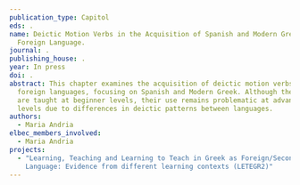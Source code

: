 ```yaml
---
publication_type: Capitol
eds: .
name: Deictic Motion Verbs in the Acquisition of Spanish and Modern Greek as a
  Foreign Language.
journal: .
publishing_house: .
year: In press
doi: .
abstract: This chapter examines the acquisition of deictic motion verbs in
  foreign languages, focusing on Spanish and Modern Greek. Although these verbs
  are taught at beginner levels, their use remains problematic at advanced
  levels due to differences in deictic patterns between languages.
authors:
  - Maria Andria
elbec_members_involved:
  - Maria Andria
projects:
  - "Learning, Teaching and Learning to Teach in Greek as Foreign/Second
    Language: Evidence from different learning contexts (LETEGR2)"
---
```


